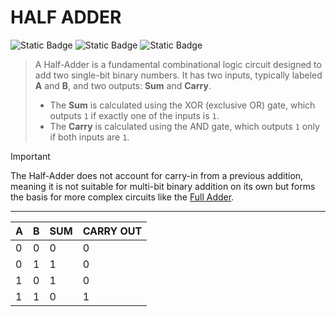 # HALF ADDER
![Static Badge](https://img.shields.io/badge/IN-1_BIT-blue)
![Static Badge](https://img.shields.io/badge/OUT-1_BIT-blue)
![Static Badge](https://img.shields.io/badge/CARRY-1_BIT-blue)

> A Half-Adder is a fundamental combinational logic circuit designed to add two single-bit binary numbers. It has two inputs, typically labeled **A** and **B**, and two outputs: **Sum** and **Carry**.
> - The **Sum** is calculated using the XOR (exclusive OR) gate, which outputs `1` if exactly one of the inputs is `1`.
> - The **Carry** is calculated using the AND gate, which outputs `1` only if both inputs are `1`.  

> [!IMPORTANT]
> The Half-Adder does not account for carry-in from a previous addition, meaning it is not suitable for multi-bit binary addition on its own but forms the basis for more complex circuits like the [Full Adder](../FULL_ADDER ).

---
<div align="center">

| **A** | **B** | **SUM** | **CARRY OUT** |
|-------|-------|---------|---------------|
| 0     | 0     | 0       | 0             |
| 0     | 1     | 1       | 0             |
| 1     | 0     | 1       | 0             |
| 1     | 1     | 0       | 1             |

</div>